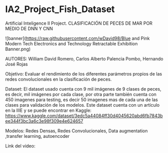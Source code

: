 # IA2_Project_Fish_Dataset
Artificial Inteligence II Project.
CLASIFICACIÓN DE PECES DE MAR POR MEDIO DE DNN Y CNN

![banner](https://raw.githubusercontent.com/wDavid98/Blue and Pink Modern Tech Electronics and Technology Retractable Exhibition Banner.png)


AUTORES: William David Romero, Carlos Alberto Palencia Pombo, Hernando José Rojas

Objetivo: 
Evaluar el rendimiento de los diferentes parámetros propios de las redes convolucionales en la clasificación de peces.

Dataset:
El dataset usado cuenta con 9 mil imágenes de 9 clases de peces, es decir, mil imágenes por cada clase, por otra parte también 
cuenta con 450 imagenes para testing, es decir 50 imagenes mas de cada una de las clases para validación de los modelos. Este dataset 
cuenta con un artículo en la IIIE y se puede encontrar en Kaggle:
https://www.kaggle.com/dataset/3edc5a44084ff30d4045620abd6fb7843bee344f3bc3a6c3e98f309e4e624657

Modelos:
Redes Densas, Redes Convolucionales, Data augmentation ,transfer learning, autoencoder

Link del video:

